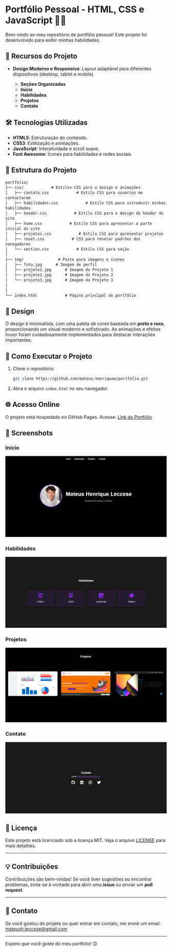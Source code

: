 # Portfólio Pessoal - HTML, CSS e JavaScript 👨‍💻

Bem-vindo ao meu repositório de portfólio pessoal! Este projeto foi desenvolvido para exibir minhas habilidades.

## 🚀 Recursos do Projeto

- **Design Moderno e Responsivo**: Layout adaptável para diferentes dispositivos (desktop, tablet e mobile).
  
  - **Seções Organizadas**
  - **Início**
  - **Habilidades**
  - **Projetos**
  - **Contato**

## 🛠️ Tecnologias Utilizadas

- **HTML5**: Estruturação do conteúdo.
- **CSS3**: Estilização e animações.
- **JavaScript**: Interatividade e scroll suave.
- **Font Awesome**: Ícones para habilidades e redes sociais.

## 📁 Estrutura do Projeto

```
portfolio/
├── css/            # Estilos CSS para o design e animações
│   ├── contato.css            # Estilo CSS para usuarios me contactarem
│   ├── habilidades.css            # Estilo CSS para introduzir minhas habilidades
│   ├── header.css            # Estilo CSS para o design do header do site
│   ├── home.css            # Estilo CSS para apresentar a parte inicial do site
│   ├── projetos.css            # Estilo CSS para apresentar projetos
│   ├── reset.css            # CSS para resetar padrões dos navegadores
│   └── section.css            # Estilo CSS para seção
│
├── img/               # Pasta para imagens e ícones
│   ├── foto.jpg      # Imagem de perfil
│   ├── projeto1.jpg      # Imagem do Projeto 1
│   ├── projeto2.jpg      # Imagem do Projeto 2
│   └── projeto3.jpg      # Imagem do Projeto 3
│
│ 
└── index.html            # Página principal do portfólio
```

## 🎨 Design

O design é minimalista, com uma paleta de cores baseada em **preto e roxo**, proporcionando um visual moderno e sofisticado. As animações e efeitos hover foram cuidadosamente implementados para destacar interações importantes.

## 🚀 Como Executar o Projeto

1. Clone o repositório:
   ```bash
   git clone https://github.com/mateus-henriquee/portfolio.git
   ```
2. Abra o arquivo `index.html` no seu navegador.

## 🌐 Acesso Online

O projeto está hospedado no GitHub Pages. Acesse: [Link do Portfólio](vercelllll)

## 📸 Screenshots

### Início
![Início](portfolio/img/screenshots/inicio.png)

### Habilidades
![Habilidades](portfolio/img/screenshots/habilidades.png)

### Projetos
![Projetos](portfolio/img/screenshots/projetos.png)

### Contato
![Contato](portfolio/img/screenshots/contato.png)

## 📄 Licença

Este projeto está licenciado sob a licença MIT. Veja o arquivo [LICENSE](LICENSE) para mais detalhes.

---

## 💡 Contribuições

Contribuições são bem-vindas! Se você tiver sugestões ou encontrar problemas, sinta-se à vontade para abrir uma **issue** ou enviar um **pull request**.

---

## 📧 Contato

Se você gostou do projeto ou quer entrar em contato, me envie um email: [mateush.leccese@gmail.com](mateush.leccese@gmail.com)

---

Espero que você goste do meu portfólio! 😊
